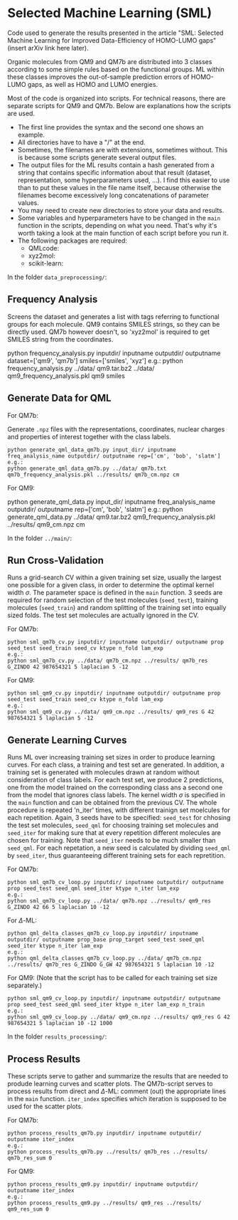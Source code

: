# Selected Machine Learning (SML)

Code used to generate the results presented in the article "SML: Selected Machine Learning for Improved Data-Efficiency of HOMO-LUMO gaps" (insert arXiv link here later).

Organic molecules from QM9 and QM7b are distributed into 3 classes according to some simple rules based on the functional groups. ML within these classes improves the out-of-sample prediction errors of HOMO-LUMO gaps, as well as HOMO and LUMO energies.

Most of the code is organized into scripts. For technical reasons, there are separate scripts for QM9 and QM7b. Below are explanations how the scripts are used.
- The first line provides the syntax and the second one shows an example.
- All directories have to have a "/" at the end.
- Sometimes, the filenames are with extensions, sometimes without. This is because some scripts generate several output files.
- The output files for the ML results contain a hash generated from a string that contains specific information about that result (dataset, representation, some hyperparameters used, ...). I find this easier to use than to put these values in the file name itself, because otherwise the filenames become excessively long concatenations of parameter values. 
- You may need to create new directories to store your data and results.
- Some variables and hyperparameters have to be changed in the `main` function in the scripts, depending on what you need. That's why it's worth taking a look at the main function of each script before you run it.
- The following packages are required:
  - QMLcode:
  - xyz2mol:
  - scikit-learn: 

In the folder `data_preprocessing/`: 

## Frequency Analysis

Screens the dataset and generates a list with tags referring to functional groups for each molecule. QM9 contains SMILES strings, so they can be directly used. QM7b however doesn't, so 'xyz2mol' is required to get SMILES string from the coordinates.

   python frequency_analysis.py inputdir/ inputname outputdir/ outputname dataset=['qm9', 'qm7b'] smiles=['smiles', 'xyz']
   e.g.:
   python frequency_analysis.py ../data/ qm9.tar.bz2 ../data/ qm9_frequency_analysis.pkl qm9 smiles

## Generate Data for QML

For QM7b:

Generate `.npz` files with the representations, coordinates, nuclear charges and properties of interest together with the class labels.

    python generate_qml_data_qm7b.py input_dir/ inputname freq_analysis_name outputdir/ outputname rep=['cm', 'bob', 'slatm']
    e.g.:
    python generate_qml_data_qm7b.py ../data/ qm7b.txt qm7b_frequency_analysis.pkl ../results/ qm7b_cm.npz cm 
    
   
For QM9:

   python generate_qml_data.py input_dir/ inputname freq_analysis_name outputdir/ outputname rep=['cm', 'bob', 'slatm']
   e.g.:
   python generate_qml_data.py ../data/ qm9.tar.bz2 qm9_frequency_analysis.pkl ../results/ qm9_cm.npz cm


In the folder `../main/`:

## Run Cross-Validation

Runs a grid-search CV within a given training set size, usually the largest one possible for a given class, in order to determine the optimal kernel width $\sigma$. The parameter space is defined in the `main` function. 3 seeds are required for random selection of the test molecules (`seed_test`), training molecules (`seed_train`) and random splitting of the training set into equally sized folds. The test set molecules are actually ignored in the CV.

For QM7b:

    python sml_qm7b_cv.py inputdir/ inputname outputdir/ outputname prop seed_test seed_train seed_cv ktype n_fold lam_exp
    e.g.:
    python sml_qm7b_cv.py ../data/ qm7b_cm.npz ../results/ qm7b_res G_ZINDO 42 987654321 5 laplacian 5 -12

For QM9:

    python sml_qm9_cv.py inputdir/ inputname outputdir/ outputname prop seed_test seed_train seed_cv ktype n_fold lam_exp
    e.g.:
    python sml_qm9_cv.py ../data/ qm9_cm.npz ../results/ qm9_res G 42 987654321 5 laplacian 5 -12 


## Generate Learning Curves

Runs ML over increasing training set sizes in order to produce learning curves. For each class, a training and test set are generated. In addition, a training set is generated with molecules drawn at random without consideration of class labels. For each test set, we produce 2 predictions, one from the model trained on the corresponding class ans a second one from the model that ignores class labels. The kernel width $\sigma$ is specified in the `main` function and can be obtained from the previous CV. The whole procedure is repeated 'n_iter' times, with different trainign set moelcules for each repetition. Again, 3 seeds have to be specified: `seed_test` for chhosing the test set molecules, `seed_qml` for choosing training set molecules and `seed_iter` for making sure that at every repetition different molecules are chosen for training. Note that `seed_iter` needs to be much smaller than `seed_qml`. For each repetation, a new seed is calculated by dividing `seed_qml` by `seed_iter`, thus guaranteeing different training sets for each repretition.

For QM7b:

    python sml_qm7b_cv_loop.py inputdir/ inputname outputdir/ outputname prop seed_test seed_qml seed_iter ktype n_iter lam_exp
    e.g.:
    python sml_qm7b_cv_loop.py ../data/ qm7b.npz ../results/ qm9_res G_ZINDO 42 66 5 laplacian 10 -12
    
For $\Delta$-ML:

    python qml_delta_classes_qm7b_cv_loop.py inputdir/ inputname outputdir/ outputname prop_base prop_target seed_test seed_qml seed_iter ktype n_iter lam_exp
    e.g.:
    python qml_delta_classes_qm7b_cv_loop.py ../data/ qm7b_cm.npz ../results/ qm7b_res G_ZINDO G_GW 42 987654321 5 laplacian 10 -12

For QM9: (Note that the script has to be called for each training set size separately.)

    python sml_qm9_cv_loop.py inputdir/ inputname outputdir/ outputname prop seed_test seed_qml seed_iter ktype n_iter lam_exp n_train
    e.g.:
    python sml_qm9_cv_loop.py ../data/ qm9_cm.npz ../results/ qm9_res G 42 987654321 5 laplacian 10 -12 1000

In the folder `results_processing/`:

## Process Results

These scripts serve to gather and summarize the results that are needed to produde learning curves and scatter plots. The QM7b-script serves to process results from direct and $\Delta$-ML: comment (out) the appropriate lines in the `main` function. `iter_index` specifies which iteration is supposed to be used for the scatter plots.

For QM7b:

    python process_results_qm7b.py inputdir/ inputname outputdir/ outputname iter_index
    e.g.:
    python process_results_qm7b.py ../results/ qm7b_res ../results/ qm7b_res_sum 0

For QM9:

    python process_results_qm9.py inputdir/ inputname outputdir/ outputname iter_index
    e.g.:
    python process_results_qm9.py ../results/ qm9_res ../results/ qm9_res_sum 0